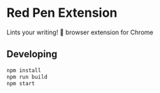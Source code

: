 # Red Pen Extension

Lints your writing! 📝 browser extension for Chrome

## Developing

```sh
npm install
npm run build
npm start
```
